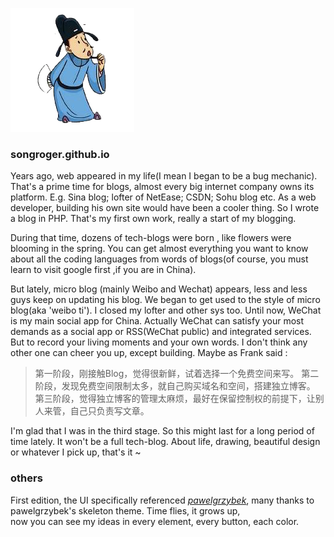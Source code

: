 ![fav](/assets/favicon_big.png)

### songroger.github.io

Years ago, web appeared in my life(I mean I began to be a bug mechanic). That's a prime time for blogs, almost every big internet company owns its platform. E.g. Sina blog; lofter of NetEase; CSDN; Sohu blog etc. 
As a web developer, building his own site would have been a cooler thing. So I wrote a blog in PHP. That's my first own work, really a start of my blogging. 

During that time, dozens of tech-blogs were born , like flowers were blooming in the spring. You can get almost everything you want to know about all the coding languages from words of blogs(of course, you must learn to visit google first ,if you are in China). 

But lately, micro blog (mainly Weibo and Wechat) appears, less and less guys keep on updating his blog. We began to get used to the style of micro blog(aka 'weibo ti'). I closed my lofter and other sys too. 
Until now, WeChat is my main social app for China. Actually WeChat can satisfy your most demands as a social app or RSS(WeChat public) and integrated services. But to record your living moments and your own words. I don't think any other one can cheer you up, except building. 
Maybe as Frank said :

> 第一阶段，刚接触Blog，觉得很新鲜，试着选择一个免费空间来写。
> 第二阶段，发现免费空间限制太多，就自己购买域名和空间，搭建独立博客。
> 第三阶段，觉得独立博客的管理太麻烦，最好在保留控制权的前提下，让别人来管，自己只负责写文章。

I'm glad that I was in the third stage. So this might last for a long period of time lately. 
It won't be a full tech-blog. About life, drawing, beautiful design or whatever I pick up, that's it ~


### others
First edition, the UI specifically referenced *[pawelgrzybek](https://pawelgrzybek.com/)*, 
many thanks to pawelgrzybek's skeleton theme.
Time flies, it grows up,  
now you can see my ideas in every element, every button, each color.
